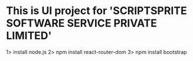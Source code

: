 # This is UI project for 'SCRIPTSPRITE SOFTWARE SERVICE PRIVATE LIMITED'

1> install node.js
2> npm install react-router-dom
3> npm install bootstrap